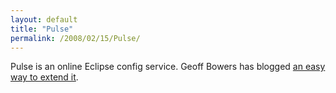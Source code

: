 ```yaml
---
layout: default
title: "Pulse"
permalink: /2008/02/15/Pulse/
---
```


<p>Pulse is an online Eclipse config service. Geoff Bowers has blogged <a href="http://blog.daemon.com.au/index.cfm?objectid=90D77C9C-13D4-B1F1-48FF8FBE1D529B0B" target="_blank">an easy way to extend it</a>.</p>